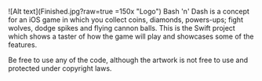![Alt text](Finished.jpg?raw=true =150x "Logo")
Bash 'n' Dash is a concept for an iOS game in which you collect coins, diamonds, powers-ups; fight wolves, dodge spikes and flying cannon balls. This is the Swift project which shows a taster of how the game will play and showcases some of the features.

Be free to use any of the code, although the artwork is not free to use and protected under copyright laws.
